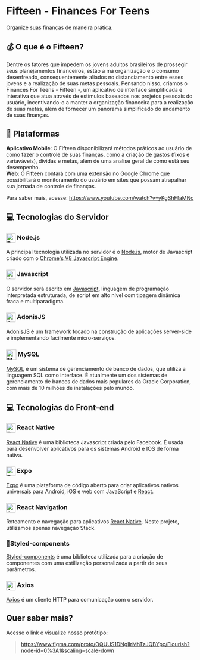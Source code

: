 # Fifteen - Finances For Teens
Organize suas finanças de maneira prática.

## 💰 O que é o Fifteen?
Dentre os fatores que impedem os jovens adultos brasileiros de prossegir seus planejamentos financeiros, estão a má organização e o consumo desenfreado, consequentemente aliados no distanciamento entre esses jovens e a realização de suas metas pessoais.
Pensando nisso, criamos o Finances For Teens - Fifteen -, um aplicativo de interface simplificada e interativa que atua através de estímulos baseados nos projetos pessoais do usuário, incentivando-o a manter a organização financeira para a realização de suas metas, além de fornecer um panorama simplificado do andamento de suas finanças.

## 📱 Plataformas
**Aplicativo Mobile**: O Fifteen disponibilizará métodos práticos ao usuário de como fazer o controle de suas finanças, como a criação de gastos (fixos e variaváveis), dívidas e metas, além de uma analise geral de como está seu desempenho.  
**Web**: O Fifteen contará com uma extensão no Google Chrome que possibilitará o monitoramento do usuário em sites que possam atrapalhar sua jornada de controle de finanças.

Para saber mais, acesse: https://www.youtube.com/watch?v=yKgShFfaMNc
## 💻 Tecnologias do Servidor

### <img src="https://humancoders-formations.s3.amazonaws.com/uploads/course/logo/14/thumb_bigger_formation-node-js.png" alt="React Native" width="25px" align="center"> Node.js
A principal tecnologia utilizada no servidor é o [Node.js](https://nodejs.org/en/), motor de Javascript criado com o [Chrome's V8 Javascript Engine](https://v8.dev/).

### <img src="https://upload.wikimedia.org/wikipedia/commons/thumb/9/99/Unofficial_JavaScript_logo_2.svg/1200px-Unofficial_JavaScript_logo_2.svg.png" alt="Javascript" width="25px" align="center"> Javascript
O servidor será escrito em [Javascript](https://www.javascript.com/), linguagem de programação interpretada estruturada, de script em alto nível com tipagem dinâmica fraca e multiparadigma.

### <img src="https://symbols.getvecta.com/stencil_73/32_adonisjs-icon.95407caf46.svg" alt="AdonisJS" width="25px" align="center">  AdonisJS
[AdonisJS](https://adonisjs.com/) é um framework focado na construção de aplicações server-side e implementando facilmente micro-serviços.

### <img src="https://www.klipfolio.com/sites/default/files/integrations/My-SqlLogo.png" alt="MySQL" width="27px" align="center">  MySQL
[MySQL](https://www.mysql.com/) é um sistema de gerenciamento de banco de dados, que utiliza a linguagem SQL como interface. É atualmente um dos sistemas de gerenciamento de bancos de dados mais populares da Oracle Corporation, com mais de 10 milhões de instalações pelo mundo.

## 💻 Tecnologias do Front-end

### <img src="https://i.pinimg.com/originals/84/b1/06/84b1065e798f61aa80b8670a4b6fbb4d.png" alt="React Native" width="25px" align="center"> React Native
[React Native](https://reactnative.dev/) é uma biblioteca Javascript criada pelo Facebook. É usada para desenvolver aplicativos para os sistemas Android e IOS de forma nativa.

### <img src="https://encrypted-tbn0.gstatic.com/images?q=tbn%3AANd9GcRhHQMDZ_SaLQWoszWJbIPz3XQK9ZS8Lfj_Ik-hbZ_nsVmbGrJN&usqp=CAU" alt="Expo" width="25px" align="center"> Expo
[Expo](https://expo.io/) é uma plataforma de código aberto para criar aplicativos nativos universais para Android, iOS e web com JavaScript e [React](https://pt-br.reactjs.org/).

### <img src="https://reactnavigation.org/img/spiro.svg" alt="Axios" width="25px" align="center"> React Navigation
Roteamento e navegação para aplicativos [React Native](https://reactnative.dev/). Neste projeto, utilizamos apenas navegação Stack.

### 💅Styled-components
[Styled-components](https://styled-components.com/) é uma biblioteca utilizada para a criação de componentes com uma estilização personalizada a partir de seus parâmetros. 

### <img src="https://i.ya-webdesign.com/images/global-icon-png-7.png" alt="Axios" width="25px" align="center"> Axios
[Axios](https://github.com/axios/axios) é um cliente HTTP para comunicação com o servidor.

## Quer saber mais?
Acesse o link e visualize nosso protótipo:
> https://www.figma.com/proto/OQUUS1DNgIlrMhTzJQBYpc/Flourish?node-id=0%3A1&scaling=scale-down

